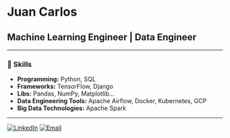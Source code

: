 # Juan Carlos
## Machine Learning Engineer | Data Engineer

---

### 🚀 Skills

- **Programming:** Python, SQL
- **Frameworks:** TensorFlow, Django 
- **Libs:** Pandas, NumPy, Matplotlib...
- **Data Engineering Tools:** Apache Airflow, Docker, Kubernetes, GCP
- **Big Data Technologies:** Apache Spark

---

[![LinkedIn](https://img.shields.io/badge/LinkedIn-Connect-blue?style=flat-square&logo=linkedin)](https://www.linkedin.com/in/juan-carlos-o%C3%B1ate-0b0a87275/)
[![Email](https://img.shields.io/badge/Email-Get%20in%20Touch-red?style=flat-square&logo=gmail)](mailto:jcolljeyce@gmail.com)
